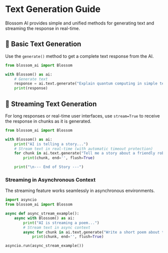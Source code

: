 # Text Generation Guide

Blossom AI provides simple and unified methods for generating text and streaming the response in real-time.

## 📝 Basic Text Generation

Use the `generate()` method to get a complete text response from the AI.

```python
from blossom_ai import Blossom

with Blossom() as ai:
    # Generate text
    response = ai.text.generate("Explain quantum computing in simple terms")
    print(response)
```

## 🌊 Streaming Text Generation

For long responses or real-time user interfaces, use `stream=True` to receive the response in chunks as it is generated.

```python
from blossom_ai import Blossom

with Blossom() as ai:
    print("AI is telling a story...")
    # Stream text in real-time (with automatic timeout protection)
    for chunk in ai.text.generate("Tell me a story about a friendly robot who loves to paint", stream=True):
        print(chunk, end='', flush=True)

    print("\n--- End of Story ---")
```

### Streaming in Asynchronous Context

The streaming feature works seamlessly in asynchronous environments.

```python
import asyncio
from blossom_ai import Blossom

async def async_stream_example():
    async with Blossom() as ai:
        print("AI is streaming a poem...")
        # Stream text in async context
        async for chunk in ai.text.generate("Write a short poem about the ocean", stream=True):
            print(chunk, end='', flush=True)

asyncio.run(async_stream_example())
```
